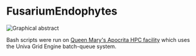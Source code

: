 # FusariumEndophytes
 
![Graphical abstract](https://github.com/Rowena-h/FusariumEndophytes/blob/main/pipeline.png)

Bash scripts were run on [Queen Mary's Apocrita HPC facility](http://doi.org/10.5281/zenodo.438045) which uses the Univa Grid Engine batch-queue system.